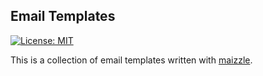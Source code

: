 ## Email Templates

[![License: MIT](https://img.shields.io/badge/License-MIT-blue.svg)](https://opensource.org/licenses/MIT)

This is a collection of email templates written with [maizzle](https://maizzle.com/).